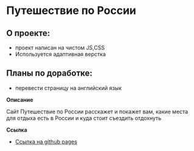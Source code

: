 # Путешествие по России

## О проекте:
* проект написан на чистом JS,CSS
* Используется адаптивная верстка

## Планы по доработке:

* перевести страницу на английский язык

**Описание**

Сайт Путешествие по России расскажет и покажет вам, какие места для отдыха есть в России и куда стоит съездить отдохнуть

**Ссылка**

* [Ссылка на github pages](https://rolandsallaz.github.io/russian-travel/)

